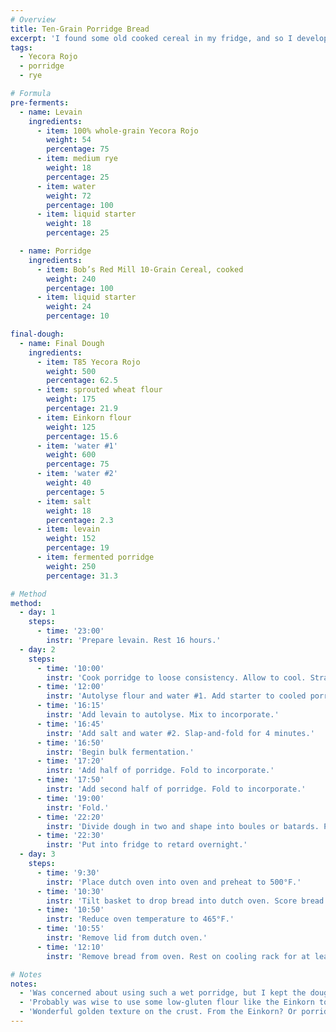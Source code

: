 ```yaml
---
# Overview
title: Ten-Grain Porridge Bread
excerpt: 'I found some old cooked cereal in my fridge, and so I developed this formula to use it up, along with a couple spare bags of flour I found at the back of the pantry. Not bad for a “kitchen sink” recipe. A large amount of cooked, fermented porridge (31.3%) gives this bread a tender, creamy crumb. Einkorn flour also adds a touch of sweetness.'
tags:
  - Yecora Rojo
  - porridge
  - rye

# Formula
pre-ferments:
  - name: Levain
    ingredients:
      - item: 100% whole-grain Yecora Rojo
        weight: 54
        percentage: 75
      - item: medium rye
        weight: 18
        percentage: 25
      - item: water
        weight: 72
        percentage: 100
      - item: liquid starter
        weight: 18
        percentage: 25

  - name: Porridge
    ingredients:
      - item: Bob’s Red Mill 10-Grain Cereal, cooked
        weight: 240
        percentage: 100
      - item: liquid starter
        weight: 24
        percentage: 10

final-dough:
  - name: Final Dough
    ingredients:
      - item: T85 Yecora Rojo
        weight: 500
        percentage: 62.5
      - item: sprouted wheat flour
        weight: 175
        percentage: 21.9
      - item: Einkorn flour
        weight: 125
        percentage: 15.6
      - item: 'water #1'
        weight: 600
        percentage: 75
      - item: 'water #2'
        weight: 40
        percentage: 5
      - item: salt
        weight: 18
        percentage: 2.3
      - item: levain
        weight: 152
        percentage: 19
      - item: fermented porridge
        weight: 250
        percentage: 31.3

# Method
method:
  - day: 1
    steps:
      - time: '23:00'
        instr: 'Prepare levain. Rest 16 hours.'
  - day: 2
    steps:
      - time: '10:00'
        instr: 'Cook porridge to loose consistency. Allow to cool. Strain if necessary.'
      - time: '12:00'
        instr: 'Autolyse flour and water #1. Add starter to cooled porridge.'
      - time: '16:15'
        instr: 'Add levain to autolyse. Mix to incorporate.'
      - time: '16:45'
        instr: 'Add salt and water #2. Slap-and-fold for 4 minutes.'
      - time: '16:50'
        instr: 'Begin bulk fermentation.'
      - time: '17:20'
        instr: 'Add half of porridge. Fold to incorporate.'
      - time: '17:50'
        instr: 'Add second half of porridge. Fold to incorporate.'
      - time: '19:00'
        instr: 'Fold.'
      - time: '22:20'
        instr: 'Divide dough in two and shape into boules or batards. Place into floured, lined baskets. Put baskets into plastic bags.'
      - time: '22:30'
        instr: 'Put into fridge to retard overnight.'
  - day: 3
    steps:
      - time: '9:30'
        instr: 'Place dutch oven into oven and preheat to 500°F.'
      - time: '10:30'
        instr: 'Tilt basket to drop bread into dutch oven. Score bread and place in oven.'
      - time: '10:50'
        instr: 'Reduce oven temperature to 465°F.'
      - time: '10:55'
        instr: 'Remove lid from dutch oven.'
      - time: '12:10'
        instr: 'Remove bread from oven. Rest on cooling rack for at least two hours.'

# Notes
notes:
  - 'Was concerned about using such a wet porridge, but I kept the dough pretty stiff beforehand so as not to over-hydrate. The wetness actually made the porridge much easier to incorporate, and while the dough did become a bit wet and sticky, it remained strong and sprung up nicely in the oven.'
  - 'Probably was wise to use some low-gluten flour like the Einkorn to keep the dough extensible.'
  - 'Wonderful golden texture on the crust. From the Einkorn? Or porridge?'
---
```

